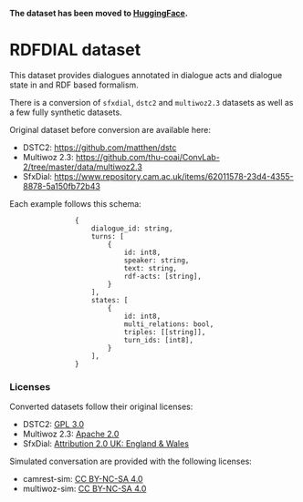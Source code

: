**The dataset has been moved to [HuggingFace](https://huggingface.co/Orange/rdfdial).**

# RDFDIAL dataset

This dataset provides dialogues annotated in dialogue acts and dialogue
state in and RDF based formalism.

There is a conversion of `sfxdial`, `dstc2` and `multiwoz2.3` datasets
as well as a few fully synthetic datasets.

Original dataset before conversion are available here:
- DSTC2: https://github.com/matthen/dstc
- Multiwoz 2.3: https://github.com/thu-coai/ConvLab-2/tree/master/data/multiwoz2.3
- SfxDial: https://www.repository.cam.ac.uk/items/62011578-23d4-4355-8878-5a150fb72b43

Each example follows this schema:
```
                {
                    dialogue_id: string,
                    turns: [
                        {
                            id: int8,
                            speaker: string,
                            text: string,
                            rdf-acts: [string],
                        }
                    ],
                    states: [
                        {
                            id: int8,
                            multi_relations: bool,
                            triples: [[string]],
                            turn_ids: [int8],
                        }
                    ],
                }
```


### Licenses

Converted datasets follow their original licenses:
- DSTC2: [GPL 3.0](https://github.com/matthen/dstc/blob/master/LICENSE)
- Multiwoz 2.3: [Apache 2.0](https://github.com/thu-coai/ConvLab-2/blob/master/LICENSE)
- SfxDial: [Attribution 2.0 UK: England & Wales](https://creativecommons.org/licenses/by/2.0/uk/)

Simulated conversation are provided with the following licenses:
- camrest-sim: [CC BY-NC-SA 4.0](https://creativecommons.org/licenses/by-nc-sa/4.0/legalcode)
- multiwoz-sim: [CC BY-NC-SA 4.0](https://creativecommons.org/licenses/by-nc-sa/4.0/legalcode)
